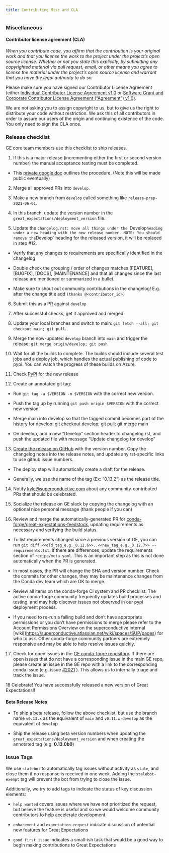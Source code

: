```yaml
---
title: Contributing Misc and CLA
---
```


### Miscellaneous

#### Contributor license agreement (CLA)


*When you contribute code, you affirm that the contribution is your original work and that you license the work to the project under the project’s open source license. Whether or not you state this explicitly, by submitting any copyrighted material via pull request, email, or other means you agree to license the material under the project’s open source license and warrant that you have the legal authority to do so.*

Please make sure you have signed our Contributor License Agreement (either [Individual Contributor License Agreement v1.0](https://docs.google.com/forms/d/e/1FAIpQLSdA-aWKQ15yBzp8wKcFPpuxIyGwohGU1Hx-6Pa4hfaEbbb3fg/viewform?usp=sf_link) or [Software Grant and Corporate Contributor License Agreement (“Agreement”) v1.0)](https://docs.google.com/forms/d/e/1FAIpQLSf3RZ_ZRWOdymT8OnTxRh5FeIadfANLWUrhaSHadg_E20zBAQ/viewform?usp=sf_link).

We are not asking you to assign copyright to us, but to give us the right to distribute your code without restriction. We ask this of all contributors in order to assure our users of the origin and continuing existence of the code. You only need to sign the CLA once.

### Release checklist

GE core team members use this checklist to ship releases.

1. If this is a major release (incrementing either the first or second version number) the manual acceptance testing must be completed.

* This [private google doc](https://docs.google.com/document/d/16QJPSCawEkwuEjShZeHa01TlQm9nbUwS6GwmFewJ3EY) outlines the procedure. (Note this will be made public eventually)

2. Merge all approved PRs into `develop`.

3. Make a new branch from `develop` called something like `release-prep-2021-06-01`.

4. In this branch, update the version number in the `great_expectations/deployment_version` file.

5. Update the `changelog.rst: move all things under the `Develop` heading under a new heading with the new release number. NOTE: You should remove the `Develop` heading for the released version, it will be replaced in step #12.

* Verify that any changes to requirements are specifically identified in the changelog

* Double check the grouping / order of changes matches [FEATURE], [BUGFIX], [DOCS], [MAINTENANCE] and that all changes since the last release are mentioned or summarized in a bullet.

* Make sure to shout out community contributions in the changelog! E.g. after the change title add `(thanks @<contributor_id>)`

6. Submit this as a PR against `develop`

7. After successful checks, get it approved and merged.

8. Update your local branches and switch to main: `git fetch --all; git checkout main; git pull`.

9. Merge the now-updated `develop` branch into `main` and trigger the release: `git merge origin/develop; git push`

10. Wait for all the builds to complete. The builds should include several test jobs and a deploy job, which handles the actual publishing of code to pypi. You can watch the progress of these builds on Azure.

11. Check [PyPI](https://pypi.org/project/great-expectations/#history) for the new release


12. Create an annotated git tag:

* Run `git tag -a $VERSION -m $VERSION` with the correct new version.

* Push the tag up by running `git push origin $VERSION` with the correct new version.

* Merge main into develop so that the tagged commit becomes part of the history for develop: git checkout develop; git pull; git merge main

* On develop, add a new “Develop” section header to changelog.rst, and push the updated file with message “Update changelog for develop”

13. [Create the release on GitHub](https://github.com/great-expectations/great_expectations/releases) with the version number. Copy the changelog notes into the release notes, and update any rst-specific links to use github issue numbers.

* The deploy step will automatically create a draft for the release.

* Generally, we use the name of the tag (Ex: “0.13.2”) as the release title.

14. Notify [kyle@superconductive.com](kyle@superconductive.com) about any community-contributed PRs that should be celebrated.

15. Socialize the release on GE slack by copying the changelog with an optional nice personal message (thank people if you can)

16. Review and merge the automatically-generated PR for [conda-forge/great-expectations-feedstock](https://github.com/conda-forge/great-expectations-feedstock/pulls), updating requirements as necessary and verifying the build status.

* To list requirements changed since a previous version of GE, you can run `git diff <<old_tag_e.g._0.12.6>>..<<new_tag_e.g._0.12.7>> -- requirements.txt`. If there are differences, update the requirements section of `recipe/meta.yaml`. This is an important step as this is not done automatically when the PR is generated.

* In most cases, the PR will change the SHA and version number. Check the commits for other changes, they may be maintenance changes from the Conda dev team which are OK to merge.

* Review all items on the conda-forge CI system and PR checklist. The active conda-forge community frequently updates build processes and testing, and may help discover issues not observed in our pypi deployment process.

* If you need to re-run a failing build and don’t have appropriate permissions or you don’t have permissions to merge please refer to the Account Permissions Overview on the superconductive internal [wiki[(https://superconductive.atlassian.net/wiki/spaces/SUP/pages) for who to ask. Other conda-forge community partners are extremely responsive and may be able to help resolve issues quickly.

17. Check for open issues in the [GE conda-forge repository](https://github.com/conda-forge/great-expectations-feedstock/issues). If there are open issues that do not have a corresponding issue in the main GE repo, please create an issue in the GE repo with a link to the corresponding conda issue (e.g. issue [#2021](https://github.com/great-expectations/great_expectations/issues/2021) ). This allows us to internally triage and track the issue.

18 Celebrate! You have successfully released a new version of Great Expectations!!

#### Beta Release Notes

* To ship a beta release, follow the above checklist, but use the branch name `v0.13.x` as the equivalent of `main` and `v0.11.x-develop` as the equivalent of `develo`p

* Ship the release using beta version numbers when updating the `great_expectations/deployment_version` and when creating the annotated tag (e.g. **0.13.0b0**)

### Issue Tags

We use `stalebot` to automatically tag issues without activity as `stale`, and close them if no response is received in one week. Adding the `stalebot-exempt` tag will prevent the bot from trying to close the issue.

Additionally, we try to add tags to indicate the status of key discussion elements:

* `help wanted` covers issues where we have not prioritized the request, but believe the feature is useful and so we would welcome community contributors to help accelerate development.

* `enhacement` and `expectation-request` indicate discussion of potential new features for Great Expectations

* `good first issue` indicates a small-ish task that would be a good way to begin making contributions to Great Expectations


